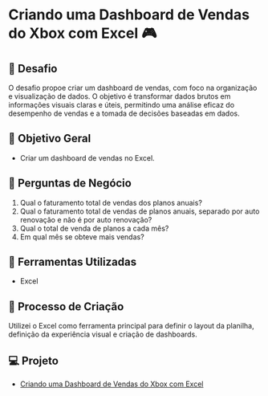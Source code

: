 # Criando uma Dashboard de Vendas do Xbox com Excel 🎮

## 🚀 Desafio
O desafio propoe criar um dashboard de vendas, com foco na organização e visualização de dados. 
O objetivo é transformar dados brutos em informações visuais claras e úteis, permitindo uma análise eficaz do desempenho de vendas e a tomada de decisões baseadas em dados.

## 📒 Objetivo Geral
- Criar um dashboard de vendas no Excel.

## 🎯 Perguntas de Negócio

1. Qual o faturamento total de vendas dos planos anuais?
2. Qual o faturamento total de vendas de planos anuais, separado por auto renovação e não é por auto renovação?
3. Qual o total de venda de planos a cada mês?
4. Em qual mês se obteve mais vendas? 


## 🤖 Ferramentas Utilizadas
- Excel

## 🧐 Processo de Criação
Utilizei o Excel como ferramenta principal para definir o layout da planilha, definição da experiência visual e criação de dashboards.


## 💻 Projeto

- [Criando uma Dashboard de Vendas do Xbox com Excel](https://github.com/guimanaira/Repositorio_Dados/blob/main/Bootcamp_Santander-Excel_com_IA/03_Criando_um_Dashboard_de_Vendas_do_Xbox/dashboard_vendas_xbox.xlsx)
